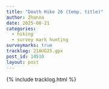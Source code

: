 ```yaml
---
title: "Death Hike 26 (temp. title)"
author: Zhanna
date: 2025-08-21
categories: 
  - hiking
  - survey mark hunting
surveymarks: true
tracklog: 21AUG25.gpx
post_id: 14510
layout: post
---
```


{% include tracklog.html %}